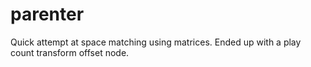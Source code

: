 # parenter
Quick attempt at space matching using matrices. Ended up with a play count transform offset node.
